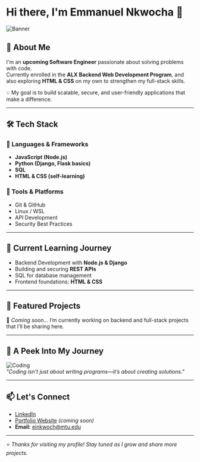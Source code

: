 # Hi there, I'm Emmanuel Nkwocha 👋  

![Banner](https://images.unsplash.com/photo-1550751827-4bd374c3f58b?ixlib=rb-4.0.3&auto=format&fit=crop&w=1400&q=80)  

## 🚀 About Me  
I'm an **upcoming Software Engineer** passionate about solving problems with code.  
Currently enrolled in the **ALX Backend Web Development Program**, and also exploring **HTML & CSS** on my own to strengthen my full-stack skills.  

💡 My goal is to build scalable, secure, and user-friendly applications that make a difference.  

---

## 🛠️ Tech Stack  

### 🔹 Languages & Frameworks  
- **JavaScript (Node.js)**  
- **Python (Django, Flask basics)**  
- **SQL**  
- **HTML & CSS (self-learning)**  

### 🔹 Tools & Platforms  
- Git & GitHub  
- Linux / WSL  
- API Development  
- Security Best Practices  

---

## 🌱 Current Learning Journey  
- Backend Development with **Node.js & Django**  
- Building and securing **REST APIs**  
- SQL for database management  
- Frontend foundations: **HTML & CSS**  

---

## 📂 Featured Projects  
🔧 *Coming soon...* I’m currently working on backend and full-stack projects that I’ll be sharing here.  

---

## 📸 A Peek Into My Journey  
![Coding](https://images.unsplash.com/photo-1581091215367-59ab6c87a6b6?ixlib=rb-4.0.3&auto=format&fit=crop&w=800&q=80)  
*"Coding isn’t just about writing programs—it’s about creating solutions."*  

---

## 📫 Let's Connect  
- [LinkedIn](https://www.linkedin.com/in/emmanuelizunkwocha/)  
- [Portfolio Website](https://github.com) *(coming soon)*  
- **Email:** einkwoch@mtu.edu 

---

⭐️ *Thanks for visiting my profile! Stay tuned as I grow and share more projects.*  
